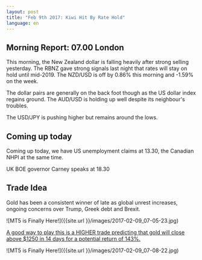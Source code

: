 ```yaml
---
layout: post
title: "Feb 9th 2017: Kiwi Hit By Rate Hold"
language: en
---
```

<h2>Morning Report: 07.00 London</h2>
<p>This morning, the New Zealand dollar is falling heavily after strong selling yesterday. The RBNZ gave strong signals last night that rates will stay on hold until mid-2019. The NZD/USD is off by 0.86% this morning and -1.59% on the week.</p>
<p>The dollar pairs are generally on the back foot though as the US dollar index regains ground. The AUD/USD is holding up well despite its neighbour's troubles.</p>
<p>The USD/JPY is pushing higher but remains around the lows.</p>

<h2>Coming up today</h2>
<p>Coming up today, we have US unemployment claims at 13.30, the Canadian NHPI at the same time.</p>
<p>UK BOE governor Carney speaks at 18.30</p>
<h2>Trade Idea</h2>
<p>Gold has been a consistent winner of late as global unrest increases, ongoing concerns over Trump, Greek debt and Brexit.</p>

![MT5 is Finally Here!]({{site.url }}/images/2017-02-09_07-05-23.jpg)

<p><a href="%LINK%%?currency=GBP&amp;market=metals&amp;duration_amount=14&amp;duration_units=d&amp;amount=10&amp;amount_type=payout&amp;expiry_type=duration&amp;underlying=frxXAUUSD&amp;formname=higherlower&amp;barrier=1250" target="_blank">A good way to play this is a HIGHER trade predicting that gold will close above $1250 in 14 days for a potential return of 143%.</a></p>

![MT5 is Finally Here!]({{site.url }}/images/2017-02-09_07-08-22.jpg)
